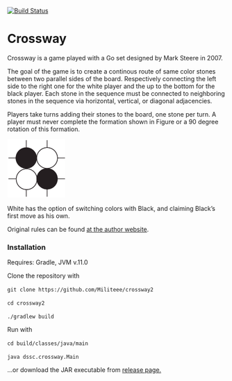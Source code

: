 [![Build Status](https://travis-ci.org/Militeee/crossway2.svg?branch=master)](https://travis-ci.org/Militeee/crossway2)

# Crossway

Crossway is a game played with a Go set designed by Mark Steere in 2007.

The goal of the game is to create a continous route of same color stones between two parallel sides of the board. 
Respectively connecting the left side to the right one for the white player and the up to the bottom for the black player.
Each stone in the sequence must be connected to neighboring stones in the sequence via horizontal, vertical, or diagonal adjacencies. 

Players take turns adding their stones to the board, one stone per turn. 
A player must never complete the formation shown in Figure or a 90 degree rotation of this formation. 

![Illegal move](crossway.png)

White has the option of switching colors with Black, and claiming Black’s first move as his own.

Original rules can be found [at the author website](https://boardgamegeek.com/boardgame/30517/crossway).


### Installation

Requires: Gradle, JVM v.11.0

Clone the repository with 

`git clone https://github.com/Militeee/crossway2`

`cd crossway2`

`./gradlew build`

Run with 

`cd build/classes/java/main`

`java dssc.crossway.Main`

...or download the JAR executable from [release page.](https://github.com/Militeee/crossway2/releases)
